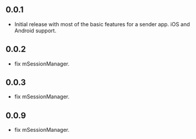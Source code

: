 ## 0.0.1
* Initial release with most of the basic features for a sender app. iOS and Android support.

## 0.0.2
* fix mSessionManager.

## 0.0.3
* fix mSessionManager.

## 0.0.9
* fix mSessionManager.
